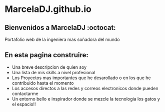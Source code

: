 # MarcelaDJ.github.io

## Bienvenidos a MarcelaDJ :octocat:

Portafolio web de la ingeniera mas soñadora del mundo

## En esta pagina construire:

* Una breve descripcion de quien soy
* Una lista de mis skills a nivel profesional
* Los Proyectos mas importantes que he desarollado o en los que he contribuido hasta el momento
* Los accesos directos a las redes y correos electronicos donde pueden contactarme
* Un entorno bello e inspirador donde se mezcle la tecnologia los gatos y el espacio!!

